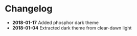 # Changelog

* **2018-01-17** Added phosphor dark theme
* **2018-01-04** Extracted dark theme from clear-dawn light